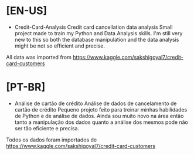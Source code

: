 # [EN-US]
- Credit-Card-Analysis
Credit card cancellation data analysis
Small project made to train my Python and Data Analysis skills. 
I'm still very new to this so both the database manipulation and the data analysis might be not so efficient and precise.

All data was imported from https://www.kaggle.com/sakshigoyal7/credit-card-customers

# [PT-BR]
- Análise de cartão de crédito
Análise de dados de cancelamento de cartão de crédito
Pequeno projeto feito para treinar minhas habilidades de Python e de análise de dados.
Ainda sou muito novo na área então tanto a manipulação dos dados quanto a análise dos mesmos pode não ser tão eficiente e precisa.

Todos os dados foram importados de https://www.kaggle.com/sakshigoyal7/credit-card-customers
